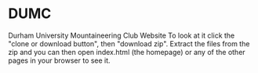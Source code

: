 # DUMC
Durham University Mountaineering Club Website
To look at it click the "clone or download button", then "download zip". Extract the files from the zip and you can then open index.html (the homepage) or any of the other pages in your browser to see it.
